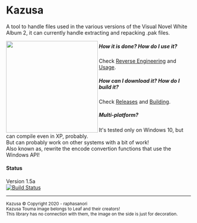 # Kazusa

A tool to handle files used in the various versions of the Visual Novel White Album 2, it can currently handle extracting and repacking .pak files.<br>

<img align="left" width="250" src="https://i.imgur.com/F8suY5v.png">

##### How it is done? How do I use it?
Check [Reverse Engineering](https://github.com/raphasanori/Kazusa/wiki/Reverse-Engineering) and [Usage](https://github.com/raphasanori/Kazusa/wiki/Usage).<br>

##### How can I download it? How do I build it?

Check [Releases](https://github.com/raphasanori/Kazusa/releases) and [Building](https://github.com/raphasanori/Kazusa/wiki/Building).

##### Multi-platform?

It's tested only on Windows 10, but can compile even in XP, probably.<br>
But can probably work on other systems with a bit of work!<br>
Also known as, rewrite the encode convertion functions that use the Windows API!<br>
#### Status
Version 1.5a<br>
[![Build Status](https://travis-ci.org/raphasanori/Kazusa.svg?branch=master)](https://travis-ci.org/raphasanori/Kazusa)<hr>
<sub>Kazusa © Copyright  2020 - raphasanori<br>
Kazusa Touma image belongs to Leaf and their creators!<br>This library has no connection with them, the image on the side is just for decoration.</sub>